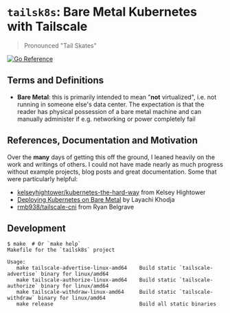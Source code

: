 # `tailsk8s`: Bare Metal Kubernetes with Tailscale

> Pronounced "Tail Skates"

[![Go Reference][1]][2]

## Terms and Definitions

- **Bare Metal**: this is primarily intended to mean "**not** virtualized",
  i.e. not running in someone else's data center. The expectation is that the
  reader has physical possession of a bare metal machine and can manually
  administer if e.g. networking or power completely fail

## References, Documentation and Motivation

Over the **many** days of getting this off the ground, I leaned heavily on
the work and writings of others. I could not have made nearly as much progress
without example projects, blog posts and great documentation. Some that were
particularly helpful:

- [kelseyhightower/kubernetes-the-hard-way][3] from Kelsey Hightower
- [Deploying Kubernetes on Bare Metal][4] by Layachi Khodja
- [rmb938/tailscale-cni][5] from Ryan Belgrave

## Development

```
$ make  # Or `make help`
Makefile for the `tailsk8s` project

Usage:
   make tailscale-advertise-linux-amd64    Build static `tailscale-advertise` binary for linux/amd64
   make tailscale-authorize-linux-amd64    Build static `tailscale-authorize` binary for linux/amd64
   make tailscale-withdraw-linux-amd64     Build static `tailscale-withdraw` binary for linux/amd64
   make release                            Build all static binaries

```

[1]: https://pkg.go.dev/badge/github.com/dhermes/tailsk8s.svg
[2]: https://pkg.go.dev/github.com/dhermes/tailsk8s
[3]: https://github.com/kelseyhightower/kubernetes-the-hard-way/tree/79a3f79b27bd28f82f071bb877a266c2e62ee506
[4]: https://www.inap.com/blog/deploying-kubernetes-on-bare-metal/
[5]: https://github.com/rmb938/tailscale-cni/tree/dba6992227958e61ac85b3168dbcae4ff10dde57
